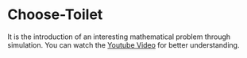 # Choose-Toilet 
It is the introduction of an interesting mathematical problem through simulation.
You can watch the [Youtube Video](https://www.youtube.com/watch?v=XIOoCKO-ybQ) for better understanding.

